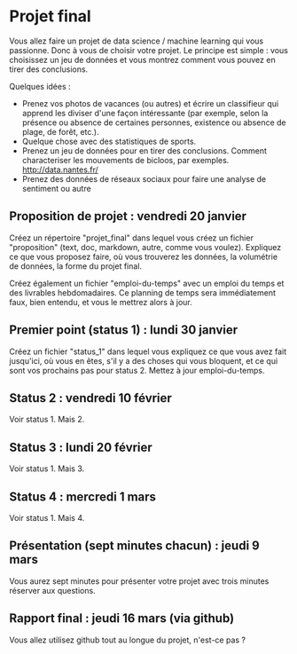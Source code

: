 # Projet final

Vous allez faire un projet de data science / machine learning qui vous
passionne.  Donc à vous de choisir votre projet.  Le principe est
simple : vous choisissez un jeu de données et vous montrez comment
vous pouvez en tirer des conclusions.

Quelques idées :

* Prenez vos photos de vacances (ou autres) et écrire un classifieur qui apprend les diviser d'une façon intéressante (par exemple, selon la présence ou absence de certaines personnes, existence ou absence de plage, de forêt, etc.).
* Quelque chose avec des statistiques de sports.
* Prenez un jeu de données pour en tirer des conclusions.  Comment characteriser les mouvements de bicloos, par exemples.  http://data.nantes.fr/
* Prenez des données de réseaux sociaux pour faire une analyse de sentiment ou autre


## Proposition de projet : vendredi 20 janvier

Créez un répertoire "projet_final" dans lequel vous créez un fichier
"proposition" (text, doc, markdown, autre, comme vous voulez).
Expliquez ce que vous proposez faire, où vous trouverez les données,
la volumétrie de données, la forme du projet final.

Créez également un fichier "emploi-du-temps" avec un emploi du temps
et des livrables hebdomadaires.  Ce planning de temps sera
immédiatement faux, bien entendu, et vous le mettrez alors à jour.


## Premier point (status 1) : lundi 30 janvier

Créez un fichier "status_1" dans lequel vous expliquez ce que vous
avez fait jusqu'ici, où vous en êtes, s'il y a des choses qui vous
bloquent, et ce qui sont vos prochains pas pour status 2.  Mettez à
jour emploi-du-temps.


## Status 2 : vendredi 10 février

Voir status 1.  Mais 2.


## Status 3 :  lundi 20 février

Voir status 1.  Mais 3.


## Status 4 :  mercredi 1 mars

Voir status 1.  Mais 4.


## Présentation (sept minutes chacun) : jeudi 9 mars

Vous aurez sept minutes pour présenter votre projet avec trois minutes réserver aux questions.


## Rapport final : jeudi 16 mars (via github)

Vous allez utilisez github tout au longue du projet, n'est-ce pas ?
